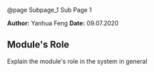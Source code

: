@page Subpage_1 Sub Page 1
 
**Author:** Yanhua Feng
**Date:**  09.07.2020
## Module's Role
Explain the module's role in the system in general
